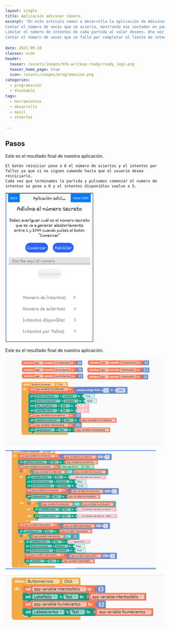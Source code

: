 ```yaml
---
layout: single
title: Aplicación adivinar número.
excerpt: "En este artículo vamos a desarrolla la aplicación de Adivinar un número siguiendo los pasos y realizando las siguiente mejoras: Posibilitar el reinicio de la partida. Una vez que se detecte que se ha adivinado el número secreto, se debe volver a activar y desactivar los botones correspondientes para poder iniciar una nueva partida.
Contar el número de veces que se acierta, mostrando ese contador en pantalla.
Limitar el número de intentos de cada partida al valor desees. Una vez que el usuario alcance ese límite se mostrará un mensaje en pantalla y se reiniciará una nueva partida.
Contar el número de veces que se falla por completar el límite de intentos, mostrando ese contador en pantalla. "

date: 2021-09-28
classes: wide
header:
  teaser: /assets/images/htb-writeup-ready/ready_logo.png
  teaser_home_page: true
  icon: /assets/images/programacion.png
categories:
  - programación
  - thunkable
tags:
  - herramientas
  - desarrollo
  - movil
  - interfaz

---
```



## Pasos

Este es el resultado final de nuestra aplicación.

```
El botón reiniciar pone a 0 el número de aciertos y el intentos por fallos ya que si no siguen sumando hasta que el usuario desea reiniciarlo.
Cada vez que terminamos la partida y pulsamos comenzar el numero de intentos se pone a 0 y el intentos disponibles vuelve a 5.
```

![](/assets/images/thunkable-adivina-numero/1.PNG)

Este es el resultado final de nuestra aplicación.

![](/assets/images/thunkable-adivina-numero/2.PNG)


![](/assets/images/thunkable-adivina-numero/3.PNG)

![](/assets/images/thunkable-adivina-numero/4.PNG)

